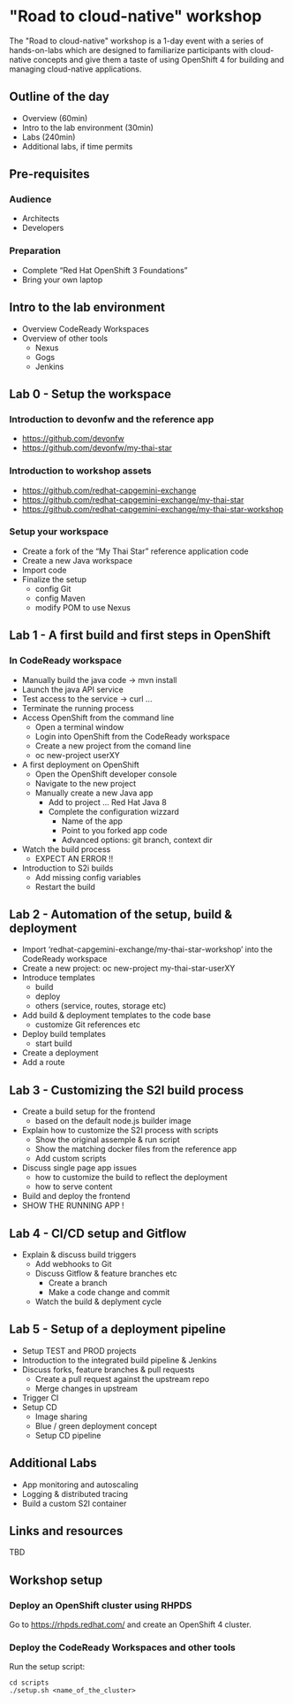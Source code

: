 # "Road to cloud-native" workshop

The "Road to cloud-native" workshop is a 1-day event with a series of hands-on-labs which are designed to familiarize participants with cloud-native concepts and give them a taste of using OpenShift 4 for building and managing cloud-native applications.

## Outline of the day

* Overview (60min)
* Intro to the lab environment (30min)
* Labs (240min)
* Additional labs, if time permits

## Pre-requisites

### Audience

* Architects
* Developers

### Preparation

* Complete “Red Hat OpenShift 3 Foundations”
* Bring your own laptop

## Intro to the lab environment

* Overview CodeReady Workspaces
* Overview of other tools
  - Nexus
  - Gogs
  - Jenkins

## Lab 0 - Setup the workspace

### Introduction to devonfw and the reference app

* https://github.com/devonfw
* https://github.com/devonfw/my-thai-star

### Introduction to workshop assets

* https://github.com/redhat-capgemini-exchange
* https://github.com/redhat-capgemini-exchange/my-thai-star
* https://github.com/redhat-capgemini-exchange/my-thai-star-workshop
  
### Setup your workspace

* Create a fork of the “My Thai Star” reference application code
* Create a new Java workspace
* Import code
* Finalize the setup
  - config Git
  - config Maven
  - modify POM to use Nexus

## Lab 1 - A first build and first steps in OpenShift

### In CodeReady workspace

* Manually build the java code -> mvn install
* Launch the java API service
* Test access to the service -> curl ...
* Terminate the running process
* Access OpenShift from the command line
  - Open a terminal window
  - Login into OpenShift from the CodeReady workspace
  - Create a new project from the comand line
  - oc new-project userXY
* A first deployment on OpenShift
  - Open the OpenShift developer console
  - Navigate to the new project
  - Manually create a new Java app
    - Add to project ... Red Hat Java 8
    - Complete the configuration wizzard
      - Name of the app
      - Point to you forked app code
      - Advanced options: git branch, context dir
* Watch the build process
  - EXPECT AN ERROR !!
* Introduction to S2i builds
  - Add missing config variables
  - Restart the build

## Lab 2 - Automation of the setup, build & deployment

* Import ‘redhat-capgemini-exchange/my-thai-star-workshop’ into the CodeReady workspace
* Create a new project: oc new-project my-thai-star-userXY
* Introduce templates
  - build
  - deploy
  - others (service, routes, storage etc)
* Add build & deployment templates to the code base
  - customize Git references etc
* Deploy build templates
  - start build
* Create a deployment
* Add a route

## Lab 3 - Customizing the S2I build process

* Create a build setup for the frontend
  - based on the default node.js builder image
* Explain how to customize the S2I process with scripts
  - Show the original assemple & run script
  - Show the matching docker files from the reference app
  - Add custom scripts
* Discuss single page app issues
  - how to customize the build to reflect the deployment
  - how to serve content
* Build and deploy the frontend
* SHOW THE RUNNING APP !

## Lab 4 - CI/CD setup and Gitflow

* Explain & discuss build triggers
  - Add webhooks to Git
  - Discuss Gitflow & feature branches etc
    - Create a branch
    - Make a code change and commit
  - Watch the build & deplyment cycle

## Lab 5 - Setup of a deployment pipeline
  
* Setup TEST and PROD projects
* Introduction to the integrated build pipeline & Jenkins
* Discuss forks, feature branches & pull requests
  - Create a pull request against the upstream repo
  - Merge changes in upstream
* Trigger CI 
* Setup CD
  - Image sharing
  - Blue / green deployment concept
  - Setup CD pipeline

## Additional Labs

* App monitoring and autoscaling
* Logging & distributed tracing
* Build a custom S2I container

## Links and resources
TBD

## Workshop setup

### Deploy an OpenShift cluster using RHPDS

Go to https://rhpds.redhat.com/ and create an OpenShift 4 cluster.

### Deploy the CodeReady Workspaces and other tools

Run the setup script:

```shell
cd scripts
./setup.sh <name_of_the_cluster>
```
